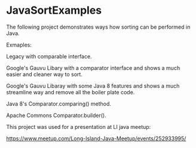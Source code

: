 # JavaSortExamples

The following project demonstrates ways how sorting can be performed in Java. 

Exmaples:

Legacy with comparable interface.

Google's Gauvu Libary with a comparator interface and shows a much easier and cleaner way to sort.

Google's Gauvu Libaray with some Java 8 features and shows a much streamline way and remove all the boiler plate code. 

Java 8's Comparator.comparing() method. 

Apache Commons Comparator.builder().

This project was used for a presentation at LI java meetup:

https://www.meetup.com/Long-Island-Java-Meetup/events/252933995/
